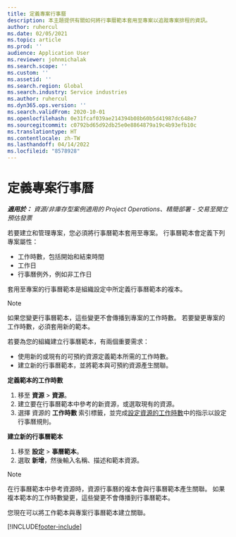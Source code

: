 ```yaml
---
title: 定義專案行事曆
description: 本主題提供有關如何將行事曆範本套用至專案以追蹤專案排程的資訊。
author: ruhercul
ms.date: 02/05/2021
ms.topic: article
ms.prod: ''
audience: Application User
ms.reviewer: johnmichalak
ms.search.scope: ''
ms.custom: ''
ms.assetid: ''
ms.search.region: Global
ms.search.industry: Service industries
ms.author: ruhercul
ms.dyn365.ops.version: ''
ms.search.validFrom: 2020-10-01
ms.openlocfilehash: 0e31fcaf039ae214394b08b60b5d41987dc648e7
ms.sourcegitcommit: c0792bd65d92db25e0e8864879a19c4b93efb10c
ms.translationtype: HT
ms.contentlocale: zh-TW
ms.lasthandoff: 04/14/2022
ms.locfileid: "8578928"
---
```

# <a name="define-project-calendars"></a>定義專案行事曆

_**適用於：** 資源/非庫存型案例適用的 Project Operations、精簡部署 - 交易至開立預估發票_

若要建立和管理專案，您必須將行事曆範本套用至專案。 行事曆範本會定義下列專案屬性：

- 工作時數，包括開始和結束時間
- 工作日
- 行事曆例外，例如非工作日

套用至專案的行事曆範本是組織設定中所定義行事曆範本的複本。

> [!NOTE]
> 如果您變更行事曆範本，這些變更不會傳播到專案的工作時數。 若要變更專案的工作時數，必須套用新的範本。

若要為您的組織建立行事曆範本，有兩個重要需求：

- 使用新的或現有的可預約資源定義範本所需的工作時數。
- 建立新的行事曆範本，並將範本與可預約資源產生關聯。

**定義範本的工作時數**

1. 移至 **資源** \> **資源**。
2. 建立要在行事曆範本中參考的新資源，或選取現有的資源。
3. 選擇 資源的 **工作時數** 索引標籤，並完成[設定資源的工作時數](/dynamics365/field-service/set-work-hours-resource)中的指示以設定行事曆規則。

**建立新的行事曆範本**

1. 移至 **設定** \> **事曆範本**。
2. 選取 **新增**，然後輸入名稱、描述和範本資源。

> [!NOTE]
> 在行事曆範本中參考資源時，資源行事曆的複本會與行事曆範本產生關聯。 如果複本範本的工作時數變更，這些變更不會傳播到行事曆範本。

您現在可以將工作範本與專案行事曆範本建立關聯。


[!INCLUDE[footer-include](../includes/footer-banner.md)]


